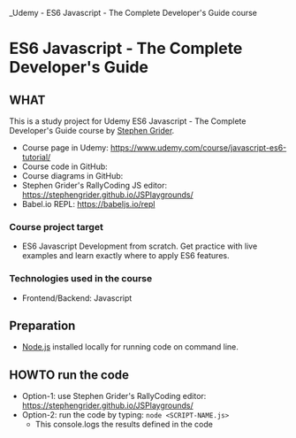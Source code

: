_Udemy - ES6 Javascript - The Complete Developer's Guide course
# ES6 Javascript - The Complete Developer's Guide

## WHAT

This is a study project for Udemy ES6 Javascript - The Complete Developer's Guide course by [Stephen Grider](https://www.udemy.com/user/sgslo/).

- Course page in Udemy: https://www.udemy.com/course/javascript-es6-tutorial/
- Course code in GitHub:
- Course diagrams in GitHub:
- Stephen Grider's RallyCoding JS editor: https://stephengrider.github.io/JSPlaygrounds/
- Babel.io REPL: https://babeljs.io/repl

### Course project target

- ES6 Javascript Development from scratch. Get practice with live examples and learn exactly where to apply ES6 features.

### Technologies used in the course

- Frontend/Backend: Javascript

## Preparation

- [Node.js](https://nodejs.org/) installed locally for running code on command line.

## HOWTO run the code

- Option-1: use Stephen Grider's RallyCoding editor: https://stephengrider.github.io/JSPlaygrounds/
- Option-2: run the code by typing: `node <SCRIPT-NAME.js>`
  - This console.logs the results defined in the code
